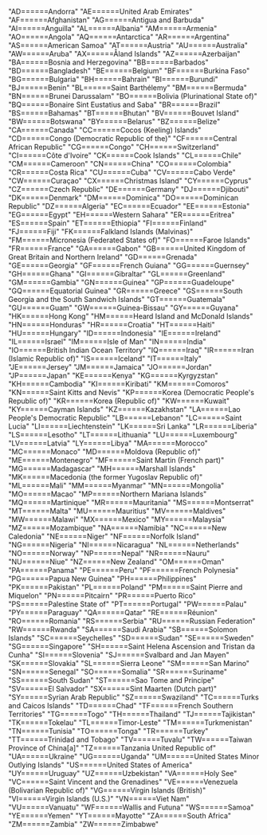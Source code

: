 "AD======Andorra"
"AE======United Arab Emirates"
"AF======Afghanistan"
"AG======Antigua and Barbuda"
"AI======Anguilla"
"AL======Albania"
"AM======Armenia"
"AO======Angola"
"AQ======Antarctica"
"AR======Argentina"
"AS======American Samoa"
"AT======Austria"
"AU======Australia"
"AW======Aruba"
"AX======Åland Islands"
"AZ======Azerbaijan"
"BA======Bosnia and Herzegovina"
"BB======Barbados"
"BD======Bangladesh"
"BE======Belgium"
"BF======Burkina Faso"
"BG======Bulgaria"
"BH======Bahrain"
"BI======Burundi"
"BJ======Benin"
"BL======Saint Barthélemy"
"BM======Bermuda"
"BN======Brunei Darussalam"
"BO======Bolivia (Plurinational State of)"
"BQ======Bonaire
 Sint Eustatius and Saba"
"BR======Brazil"
"BS======Bahamas"
"BT======Bhutan"
"BV======Bouvet Island"
"BW======Botswana"
"BY======Belarus"
"BZ======Belize"
"CA======Canada"
"CC======Cocos (Keeling) Islands"
"CD======Congo (Democratic Republic of the)"
"CF======Central African Republic"
"CG======Congo"
"CH======Switzerland"
"CI======Côte d'Ivoire"
"CK======Cook Islands"
"CL======Chile"
"CM======Cameroon"
"CN======China"
"CO======Colombia"
"CR======Costa Rica"
"CU======Cuba"
"CV======Cabo Verde"
"CW======Curaçao"
"CX======Christmas Island"
"CY======Cyprus"
"CZ======Czech Republic"
"DE======Germany"
"DJ======Djibouti"
"DK======Denmark"
"DM======Dominica"
"DO======Dominican Republic"
"DZ======Algeria"
"EC======Ecuador"
"EE======Estonia"
"EG======Egypt"
"EH======Western Sahara"
"ER======Eritrea"
"ES======Spain"
"ET======Ethiopia"
"FI======Finland"
"FJ======Fiji"
"FK======Falkland Islands (Malvinas)"
"FM======Micronesia (Federated States of)"
"FO======Faroe Islands"
"FR======France"
"GA======Gabon"
"GB======United Kingdom of Great Britain and Northern Ireland"
"GD======Grenada"
"GE======Georgia"
"GF======French Guiana"
"GG======Guernsey"
"GH======Ghana"
"GI======Gibraltar"
"GL======Greenland"
"GM======Gambia"
"GN======Guinea"
"GP======Guadeloupe"
"GQ======Equatorial Guinea"
"GR======Greece"
"GS======South Georgia and the South Sandwich Islands"
"GT======Guatemala"
"GU======Guam"
"GW======Guinea-Bissau"
"GY======Guyana"
"HK======Hong Kong"
"HM======Heard Island and McDonald Islands"
"HN======Honduras"
"HR======Croatia"
"HT======Haiti"
"HU======Hungary"
"ID======Indonesia"
"IE======Ireland"
"IL======Israel"
"IM======Isle of Man"
"IN======India"
"IO======British Indian Ocean Territory"
"IQ======Iraq"
"IR======Iran (Islamic Republic of)"
"IS======Iceland"
"IT======Italy"
"JE======Jersey"
"JM======Jamaica"
"JO======Jordan"
"JP======Japan"
"KE======Kenya"
"KG======Kyrgyzstan"
"KH======Cambodia"
"KI======Kiribati"
"KM======Comoros"
"KN======Saint Kitts and Nevis"
"KP======Korea (Democratic People's Republic of)"
"KR======Korea (Republic of)"
"KW======Kuwait"
"KY======Cayman Islands"
"KZ======Kazakhstan"
"LA======Lao People's Democratic Republic"
"LB======Lebanon"
"LC======Saint Lucia"
"LI======Liechtenstein"
"LK======Sri Lanka"
"LR======Liberia"
"LS======Lesotho"
"LT======Lithuania"
"LU======Luxembourg"
"LV======Latvia"
"LY======Libya"
"MA======Morocco"
"MC======Monaco"
"MD======Moldova (Republic of)"
"ME======Montenegro"
"MF======Saint Martin (French part)"
"MG======Madagascar"
"MH======Marshall Islands"
"MK======Macedonia (the former Yugoslav Republic of)"
"ML======Mali"
"MM======Myanmar"
"MN======Mongolia"
"MO======Macao"
"MP======Northern Mariana Islands"
"MQ======Martinique"
"MR======Mauritania"
"MS======Montserrat"
"MT======Malta"
"MU======Mauritius"
"MV======Maldives"
"MW======Malawi"
"MX======Mexico"
"MY======Malaysia"
"MZ======Mozambique"
"NA======Namibia"
"NC======New Caledonia"
"NE======Niger"
"NF======Norfolk Island"
"NG======Nigeria"
"NI======Nicaragua"
"NL======Netherlands"
"NO======Norway"
"NP======Nepal"
"NR======Nauru"
"NU======Niue"
"NZ======New Zealand"
"OM======Oman"
"PA======Panama"
"PE======Peru"
"PF======French Polynesia"
"PG======Papua New Guinea"
"PH======Philippines"
"PK======Pakistan"
"PL======Poland"
"PM======Saint Pierre and Miquelon"
"PN======Pitcairn"
"PR======Puerto Rico"
"PS======Palestine
 State of"
"PT======Portugal"
"PW======Palau"
"PY======Paraguay"
"QA======Qatar"
"RE======Réunion"
"RO======Romania"
"RS======Serbia"
"RU======Russian Federation"
"RW======Rwanda"
"SA======Saudi Arabia"
"SB======Solomon Islands"
"SC======Seychelles"
"SD======Sudan"
"SE======Sweden"
"SG======Singapore"
"SH======Saint Helena
 Ascension and Tristan da Cunha"
"SI======Slovenia"
"SJ======Svalbard and Jan Mayen"
"SK======Slovakia"
"SL======Sierra Leone"
"SM======San Marino"
"SN======Senegal"
"SO======Somalia"
"SR======Suriname"
"SS======South Sudan"
"ST======Sao Tome and Principe"
"SV======El Salvador"
"SX======Sint Maarten (Dutch part)"
"SY======Syrian Arab Republic"
"SZ======Swaziland"
"TC======Turks and Caicos Islands"
"TD======Chad"
"TF======French Southern Territories"
"TG======Togo"
"TH======Thailand"
"TJ======Tajikistan"
"TK======Tokelau"
"TL======Timor-Leste"
"TM======Turkmenistan"
"TN======Tunisia"
"TO======Tonga"
"TR======Turkey"
"TT======Trinidad and Tobago"
"TV======Tuvalu"
"TW======Taiwan
 Province of China[a]"
"TZ======Tanzania
 United Republic of"
"UA======Ukraine"
"UG======Uganda"
"UM======United States Minor Outlying Islands"
"US======United States of America"
"UY======Uruguay"
"UZ======Uzbekistan"
"VA======Holy See"
"VC======Saint Vincent and the Grenadines"
"VE======Venezuela (Bolivarian Republic of)"
"VG======Virgin Islands (British)"
"VI======Virgin Islands (U.S.)"
"VN======Viet Nam"
"VU======Vanuatu"
"WF======Wallis and Futuna"
"WS======Samoa"
"YE======Yemen"
"YT======Mayotte"
"ZA======South Africa"
"ZM======Zambia"
"ZW======Zimbabwe"
